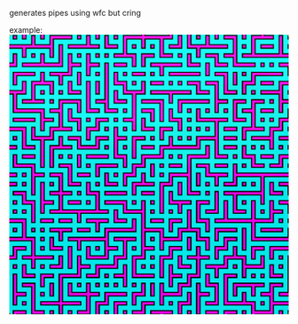 generates pipes using wfc but cring

example:
![pipes](https://github.com/gqvz/WFC/blob/main/Pipes.png)